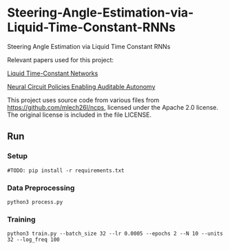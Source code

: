 # Steering-Angle-Estimation-via-Liquid-Time-Constant-RNNs
Steering Angle Estimation via Liquid Time Constant RNNs

Relevant papers used for this project:

[Liquid Time-Constant Networks](https://arxiv.org/pdf/2006.04439.pdf)

[Neural Circuit Policies Enabling Auditable Autonomy](https://publik.tuwien.ac.at/files/publik_292280.pdf)

This project uses source code from various files from https://github.com/mlech26l/ncps, licensed under the Apache 2.0 license. The original license is included in the file LICENSE.


## Run
### Setup
`#TODO: pip install -r requirements.txt`
### Data Preprocessing
`python3 process.py`
### Training
`python3 train.py --batch_size 32 --lr 0.0005 --epochs 2 --N 10 --units 32 --log_freq 100`
